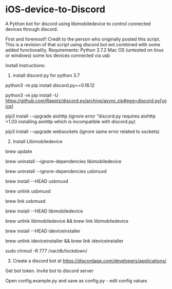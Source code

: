 # iOS-device-to-Discord
A Python bot for discord using libimobiledevice to control connected devices through discord.

First and foremost!! Credit to the person who originally posted this script. This is a revision of that script using discord bot ext combined with some added functionality.
Requirements: Python 3.7.2
Mac OS (untested on linux or windows) 
some Ios devices connected via usb

Install Instructions:

1. install discord py for python 3.7

python3 -m pip install discord.py==0.16.12

python3 -m pip install -U https://github.com/Rapptz/discord.py/archive/async.zip#egg=discord.py[voice]

pip3 install --upgrade aiohttp
(ignore error "discord.py requires aiohttp <1.03 installing aiohttp which is incompatible with discord.py)

pip3 install --upgrade websockets
(ignore same error related to sockets)

2. Install Libimobiledevice

brew update

brew uninstall --ignore-dependencies libimobiledevice

brew uninstall --ignore-dependencies usbmuxd

brew install --HEAD usbmuxd

brew unlink usbmuxd

brew link usbmuxd

brew install --HEAD libimobiledevice

brew unlink libimobiledevice && brew link libimobiledevice

brew install --HEAD  ideviceinstaller

brew unlink ideviceinstaller && brew link ideviceinstaller

sudo chmod -R 777 /var/db/lockdown/

3. Create a discord bot at https://discordapp.com/developers/applications/

Get bot token. Invite bot to discord server

Open config.example.py and save as config.py - edit config values
